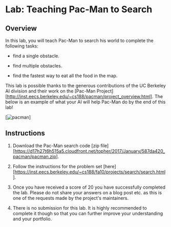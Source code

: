 # Lab: Teaching Pac-Man to Search

## Overview

In this lab, you will teach Pac-Man to search his world to complete the following tasks:

* find a single obstacle.

* find multiple obstacles.

* find the fastest way to eat all the food in the map.

This lab is possible thanks to the generous contributions of the UC Berkeley AI division and their work on the [Pac-Man Project][http://inst.eecs.berkeley.edu/~cs188/pacman/project_overview.html]. The below is an example of what your AI will help Pac-Man do by the end of this lab!


[![pacman](/pacman.gif)]





## Instructions

1. Download the Pac-Man search code [zip file][https://d17h27t6h515a5.cloudfront.net/topher/2017/January/587da420_pacman/pacman.zip].

2. Follow the instructions for the problem set [here][https://inst.eecs.berkeley.edu/~cs188/fa10/projects/search/search.html].

3. Once you have received a score of 20 you have successfully completed the lab. Please do not share your answers on a blog post etc. as this is one of the requests made by the project's maintainers.

4. There is no submission for this lab. It is highly recommended to complete it though so that you can further improve your understanding and your portfolio.